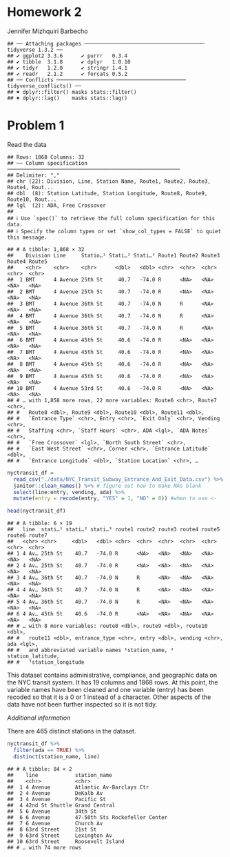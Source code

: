 Homework 2
================
Jennifer Mizhquiri Barbecho

    ## ── Attaching packages ─────────────────────────────────────── tidyverse 1.3.2 ──
    ## ✔ ggplot2 3.3.6      ✔ purrr   0.3.4 
    ## ✔ tibble  3.1.8      ✔ dplyr   1.0.10
    ## ✔ tidyr   1.2.0      ✔ stringr 1.4.1 
    ## ✔ readr   2.1.2      ✔ forcats 0.5.2 
    ## ── Conflicts ────────────────────────────────────────── tidyverse_conflicts() ──
    ## ✖ dplyr::filter() masks stats::filter()
    ## ✖ dplyr::lag()    masks stats::lag()

# Problem 1

Read the data

    ## Rows: 1868 Columns: 32
    ## ── Column specification ────────────────────────────────────────────────────────
    ## Delimiter: ","
    ## chr (22): Division, Line, Station Name, Route1, Route2, Route3, Route4, Rout...
    ## dbl  (8): Station Latitude, Station Longitude, Route8, Route9, Route10, Rout...
    ## lgl  (2): ADA, Free Crossover
    ## 
    ## ℹ Use `spec()` to retrieve the full column specification for this data.
    ## ℹ Specify the column types or set `show_col_types = FALSE` to quiet this message.

    ## # A tibble: 1,868 × 32
    ##    Division Line     Statio…¹ Stati…² Stati…³ Route1 Route2 Route3 Route4 Route5
    ##    <chr>    <chr>    <chr>      <dbl>   <dbl> <chr>  <chr>  <chr>  <chr>  <chr> 
    ##  1 BMT      4 Avenue 25th St     40.7   -74.0 R      <NA>   <NA>   <NA>   <NA>  
    ##  2 BMT      4 Avenue 25th St     40.7   -74.0 R      <NA>   <NA>   <NA>   <NA>  
    ##  3 BMT      4 Avenue 36th St     40.7   -74.0 N      R      <NA>   <NA>   <NA>  
    ##  4 BMT      4 Avenue 36th St     40.7   -74.0 N      R      <NA>   <NA>   <NA>  
    ##  5 BMT      4 Avenue 36th St     40.7   -74.0 N      R      <NA>   <NA>   <NA>  
    ##  6 BMT      4 Avenue 45th St     40.6   -74.0 R      <NA>   <NA>   <NA>   <NA>  
    ##  7 BMT      4 Avenue 45th St     40.6   -74.0 R      <NA>   <NA>   <NA>   <NA>  
    ##  8 BMT      4 Avenue 45th St     40.6   -74.0 R      <NA>   <NA>   <NA>   <NA>  
    ##  9 BMT      4 Avenue 45th St     40.6   -74.0 R      <NA>   <NA>   <NA>   <NA>  
    ## 10 BMT      4 Avenue 53rd St     40.6   -74.0 R      <NA>   <NA>   <NA>   <NA>  
    ## # … with 1,858 more rows, 22 more variables: Route6 <chr>, Route7 <chr>,
    ## #   Route8 <dbl>, Route9 <dbl>, Route10 <dbl>, Route11 <dbl>,
    ## #   `Entrance Type` <chr>, Entry <chr>, `Exit Only` <chr>, Vending <chr>,
    ## #   Staffing <chr>, `Staff Hours` <chr>, ADA <lgl>, `ADA Notes` <chr>,
    ## #   `Free Crossover` <lgl>, `North South Street` <chr>,
    ## #   `East West Street` <chr>, Corner <chr>, `Entrance Latitude` <dbl>,
    ## #   `Entrance Longitude` <dbl>, `Station Location` <chr>, …

``` r
nyctransit_df = 
  read_csv("./data/NYC_Transit_Subway_Entrance_And_Exit_Data.csv") %>%
  janitor::clean_names() %>% # figure out how to make NAs blank
  select(line:entry, vending, ada) %>% 
  mutate(entry = recode(entry, "YES" = 1, "NO" = 0)) #when to use <-
```

``` r
head(nyctransit_df)
```

    ## # A tibble: 6 × 19
    ##   line  stati…¹ stati…² stati…³ route1 route2 route3 route4 route5 route6 route7
    ##   <chr> <chr>     <dbl>   <dbl> <chr>  <chr>  <chr>  <chr>  <chr>  <chr>  <chr> 
    ## 1 4 Av… 25th St    40.7   -74.0 R      <NA>   <NA>   <NA>   <NA>   <NA>   <NA>  
    ## 2 4 Av… 25th St    40.7   -74.0 R      <NA>   <NA>   <NA>   <NA>   <NA>   <NA>  
    ## 3 4 Av… 36th St    40.7   -74.0 N      R      <NA>   <NA>   <NA>   <NA>   <NA>  
    ## 4 4 Av… 36th St    40.7   -74.0 N      R      <NA>   <NA>   <NA>   <NA>   <NA>  
    ## 5 4 Av… 36th St    40.7   -74.0 N      R      <NA>   <NA>   <NA>   <NA>   <NA>  
    ## 6 4 Av… 45th St    40.6   -74.0 R      <NA>   <NA>   <NA>   <NA>   <NA>   <NA>  
    ## # … with 8 more variables: route8 <dbl>, route9 <dbl>, route10 <dbl>,
    ## #   route11 <dbl>, entrance_type <chr>, entry <dbl>, vending <chr>, ada <lgl>,
    ## #   and abbreviated variable names ¹​station_name, ²​station_latitude,
    ## #   ³​station_longitude

This dataset contains administrative, compliance, and geographic data on
the NYC transit system. It has 19 columns and 1868 rows. At this point,
the variable names have been cleaned and one variable (entry) has been
recoded so that it is a 0 or 1 instead of a character. Other aspects of
the data have not been further inspected so it is not tidy.

*Additional information*

There are 465 distinct stations in the dataset.

``` r
nyctransit_df %>%
  filter(ada == TRUE) %>% 
  distinct(station_name, line) 
```

    ## # A tibble: 84 × 2
    ##    line            station_name                  
    ##    <chr>           <chr>                         
    ##  1 4 Avenue        Atlantic Av-Barclays Ctr      
    ##  2 4 Avenue        DeKalb Av                     
    ##  3 4 Avenue        Pacific St                    
    ##  4 42nd St Shuttle Grand Central                 
    ##  5 6 Avenue        34th St                       
    ##  6 6 Avenue        47-50th Sts Rockefeller Center
    ##  7 6 Avenue        Church Av                     
    ##  8 63rd Street     21st St                       
    ##  9 63rd Street     Lexington Av                  
    ## 10 63rd Street     Roosevelt Island              
    ## # … with 74 more rows
